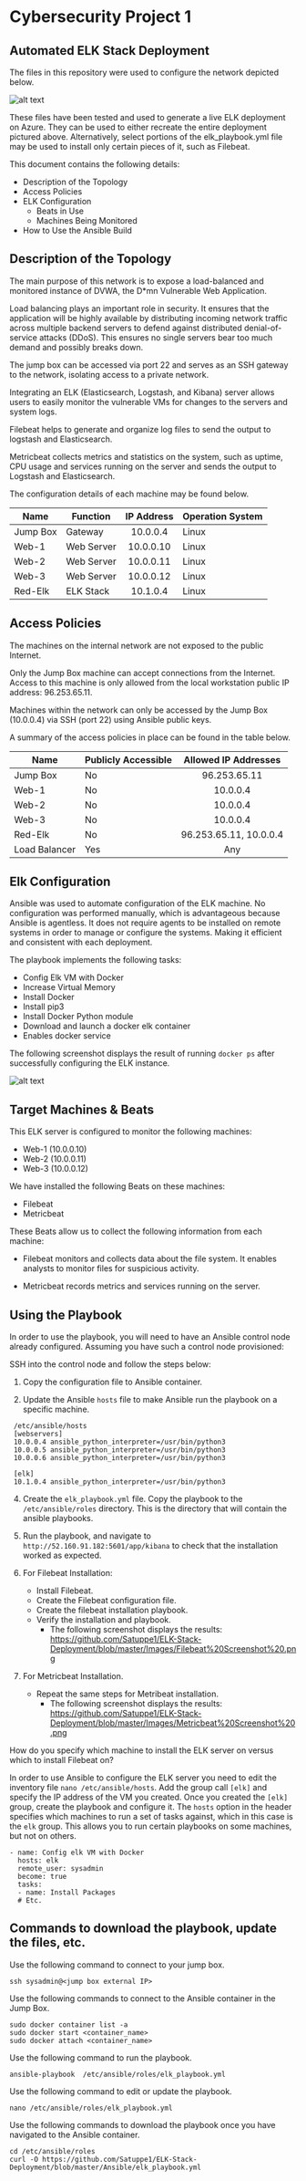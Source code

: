# Cybersecurity Project 1
## Automated ELK Stack Deployment

The files in this repository were used to configure the network depicted below.

![alt text](https://github.com/Satuppe1/ELK-Stack-Deployment/blob/master/Diagrams/Red-Team%20Network%20Diagram.png)

These files have been tested and used to generate a live ELK deployment on Azure. They can be used to either recreate the entire deployment pictured above. Alternatively, select portions of the elk_playbook.yml file may be used to install only certain pieces of it, such as Filebeat.

This document contains the following details:
- Description of the Topology
- Access Policies
- ELK Configuration
  - Beats in Use
  - Machines Being Monitored
- How to Use the Ansible Build

## Description of the Topology  

The main purpose of this network is to expose a load-balanced and monitored instance of DVWA, the D*mn Vulnerable Web Application.

Load balancing plays an important role in security.  It ensures that the application will be highly available by distributing incoming network traffic across multiple backend servers to defend against distributed denial-of-service attacks (DDoS).  This ensures no single servers bear too much demand and possibly breaks down. 

The jump box can be accessed via port 22 and serves as an SSH gateway to the network, isolating access to a private network.

Integrating an ELK (Elasticsearch, Logstash, and Kibana) server allows users to easily monitor the vulnerable VMs for changes to the servers and system logs.

Filebeat helps to generate and organize log files to send the output to logstash and Elasticsearch.

Metricbeat collects metrics and statistics on the system, such as uptime, CPU usage and services running on the server and sends the output to Logstash and Elasticsearch.

The configuration details of each machine may be found below.

| Name     | Function   | IP Address | Operation System |
|----------|------------|:----------:|------------------|
| Jump Box | Gateway    | 10.0.0.4   | Linux            |
| Web-1    | Web Server | 10.0.0.10  | Linux            |
| Web-2    | Web Server | 10.0.0.11  | Linux            |
| Web-3    | Web Server | 10.0.0.12  | Linux            |
| Red-Elk  | ELK Stack  | 10.1.0.4   | Linux            |

## Access Policies

The machines on the internal network are not exposed to the public Internet. 

Only the Jump Box machine can accept connections from the Internet. Access to this machine is only allowed from the local workstation public IP address: 96.253.65.11.

Machines within the network can only be accessed by the Jump Box (10.0.0.4) via SSH (port 22) using Ansible public keys.

A summary of the access policies in place can be found in the table below.

| Name          | Publicly Accessible | Allowed IP Addresses  |
|---------------|---------------------|:---------------------:|
| Jump Box      | No                  | 96.253.65.11          |
| Web-1         | No                  | 10.0.0.4              |
| Web-2         | No                  | 10.0.0.4              |
| Web-3         | No                  | 10.0.0.4              |
| Red-Elk       | No                  | 96.253.65.11, 10.0.0.4|
| Load Balancer | Yes                 | Any                   |

## Elk Configuration

Ansible was used to automate configuration of the ELK machine. No configuration was performed manually, which is advantageous because Ansible is agentless. It does not require agents to be installed on remote systems in order to manage or configure the systems.  Making it efficient and consistent with each deployment.  

The playbook implements the following tasks:
- Config Elk VM with Docker
- Increase Virtual Memory
- Install Docker
- Install pip3
- Install Docker Python module
- Download and launch a docker elk container
- Enables docker service

The following screenshot displays the result of running `docker ps` after successfully configuring the ELK instance.



![alt text](https://github.com/Satuppe1/ELK-Stack-Deployment/blob/master/Images/Docker%20ps%20Screenshot.png)

## Target Machines & Beats

This ELK server is configured to monitor the following machines:
- Web-1 (10.0.0.10)
- Web-2 (10.0.0.11)
- Web-3 (10.0.0.12)

We have installed the following Beats on these machines:
- Filebeat
- Metricbeat

These Beats allow us to collect the following information from each machine:

- Filebeat monitors and collects data about the file system.  It enables analysts to monitor files for suspicious activity.

- Metricbeat records metrics and services running on the server.

## Using the Playbook

In order to use the playbook, you will need to have an Ansible control node already configured. Assuming you have such a control node provisioned: 

SSH into the control node and follow the steps below:
  1. Copy the configuration file to Ansible container.

  2. Update the Ansible `hosts` file to make Ansible run the playbook on a specific machine.

```
 /etc/ansible/hosts
 [webservers]
 10.0.0.4 ansible_python_interpreter=/usr/bin/python3
 10.0.0.5 ansible_python_interpreter=/usr/bin/python3
 10.0.0.6 ansible_python_interpreter=/usr/bin/python3

 [elk]
 10.1.0.4 ansible_python_interpreter=/usr/bin/python3
```
   4. Create the `elk_playbook.yml` file.  Copy the playbook to the `/etc/ansible/roles` directory.  This is the directory that will contain the ansible playbooks.

   5. Run the playbook, and navigate to `http://52.160.91.182:5601/app/kibana` to check that the installation worked as expected.

   6. For Filebeat Installation:
      - Install Filebeat.
      - Create the Filebeat configuration file.
      - Create the filebeat installation playbook.
      - Verify the installation and playbook.
          - The following screenshot displays the results: https://github.com/Satuppe1/ELK-Stack-Deployment/blob/master/Images/Filebeat%20Screenshot%20.png
   7.  For Metricbeat Installation.
       - Repeat the same steps for Metribeat installation.
         - The following screenshot displays the results: https://github.com/Satuppe1/ELK-Stack-Deployment/blob/master/Images/Metricbeat%20Screenshot%20.png
       
How do you specify which machine to install the ELK server on versus which to install Filebeat on?

In order to use Ansible to configure the ELK server you need to edit the inventory file `nano /etc/ansible/hosts`.  Add the group call `[elk]` and specify the IP address of the VM you created.  Once you created the `[elk]` group,  create the playbook and configure it.  The `hosts` option in the header specifies which machines to run a set of tasks against, which in this case is the `elk` group.  This allows you to run certain playbooks on some machines, but not on others.

```---
- name: Config elk VM with Docker
  hosts: elk
  remote_user: sysadmin
  become: true
  tasks:
  - name: Install Packages
  # Etc.
```  

## Commands to download the playbook, update the files, etc.

Use the following command to connect to your jump box.
```
ssh sysadmin@<jump box external IP>
```
Use the following commands to connect to the Ansible container in the Jump Box.
```
sudo docker container list -a
sudo docker start <container_name>
sudo docker attach <container_name>
```
Use the following command to run the playbook.
```	
ansible-playbook  /etc/ansible/roles/elk_playbook.yml
```
Use the following command to edit or update the playbook.
```
nano /etc/ansible/roles/elk_playbook.yml
``` 
Use the following commands to download the playbook once you have navigated to the Ansible container.
```
cd /etc/ansible/roles
curl -O https://github.com/Satuppe1/ELK-Stack-Deployment/blob/master/Ansible/elk_playbook.yml
```

	

